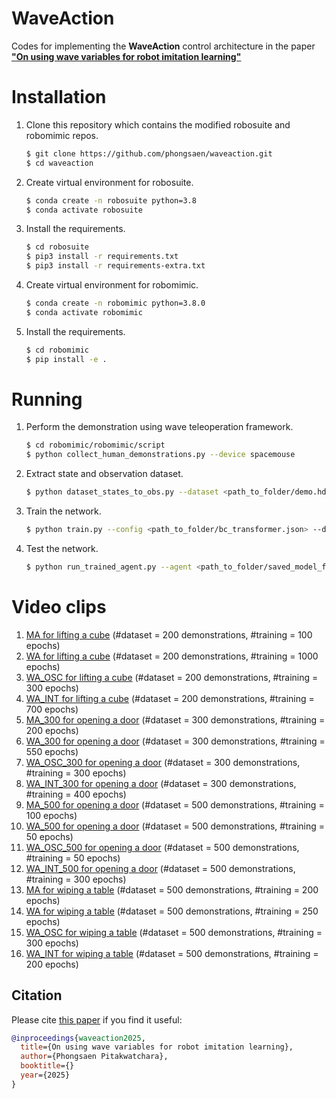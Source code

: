 # WaveAction
Codes for implementing the **WaveAction** control architecture in the paper **["On using wave variables for robot imitation learning"](https://github.com/phongsaen/waveaction/blob/main/SMC2025.pdf)**

# Installation
1. Clone this repository which contains the modified robosuite and robomimic repos.
   ```sh 
   $ git clone https://github.com/phongsaen/waveaction.git
   $ cd waveaction
   ```
2. Create virtual environment for robosuite.
   ```sh
   $ conda create -n robosuite python=3.8
   $ conda activate robosuite
   ```
3. Install the requirements.
   ```sh
   $ cd robosuite
   $ pip3 install -r requirements.txt
   $ pip3 install -r requirements-extra.txt
   ```
4. Create virtual environment for robomimic.
   ```sh
   $ conda create -n robomimic python=3.8.0
   $ conda activate robomimic
   ```
5. Install the requirements.
   ```sh
   $ cd robomimic
   $ pip install -e .
   ```

# Running
1. Perform the demonstration using wave teleoperation framework.
   ```sh 
   $ cd robomimic/robomimic/script
   $ python collect_human_demonstrations.py --device spacemouse
   ```
2. Extract state and observation dataset.
   ```sh
   $ python dataset_states_to_obs.py --dataset <path_to_folder/demo.hdf5> --output_name low_dim.hdf5 --done_mode 2
   ```
3. Train the network.
   ```sh
   $ python train.py --config <path_to_folder/bc_transformer.json> --dataset <path_to_folder/low_dim.hdf5>
   ```
4. Test the network.
   ```sh
   $ python run_trained_agent.py --agent <path_to_folder/saved_model_file.pth> --n_rollouts 50 --horizon <network_steps_to_run> --seed <random_seed_number>
   ```

# Video clips
1. [MA for lifting a cube](https://github.com/phongsaen/waveaction/tree/main/videos/lift_pos.mp4) (#dataset = 200 demonstrations, #training = 100 epochs)
2. [WA for lifting a cube](https://github.com/phongsaen/waveaction/tree/main/videos/lift_wave.mp4) (#dataset = 200 demonstrations, #training = 1000 epochs)
3. [WA_OSC for lifting a cube](https://github.com/phongsaen/waveaction/tree/main/videos/lift_wave_osc.mp4) (#dataset = 200 demonstrations, #training = 300 epochs)
4. [WA_INT for lifting a cube](https://github.com/phongsaen/waveaction/tree/main/videos/lift_wave_int.mp4) (#dataset = 200 demonstrations, #training = 700 epochs)
5. [MA_300 for opening a door](https://github.com/phongsaen/waveaction/tree/main/videos/door_pos_300.mp4) (#dataset = 300 demonstrations, #training = 200 epochs)
6. [WA_300 for opening a door](https://github.com/phongsaen/waveaction/tree/main/videos/door_wave_300.mp4) (#dataset = 300 demonstrations, #training = 550 epochs)
7. [WA_OSC_300 for opening a door](https://github.com/phongsaen/waveaction/tree/main/videos/door_wave_osc_300.mp4) (#dataset = 300 demonstrations, #training = 300 epochs)
8. [WA_INT_300 for opening a door](https://github.com/phongsaen/waveaction/tree/main/videos/door_wave_int_300.mp4) (#dataset = 300 demonstrations, #training = 400 epochs)
9. [MA_500 for opening a door](https://github.com/phongsaen/waveaction/tree/main/videos/door_pos_500.mp4) (#dataset = 500 demonstrations, #training = 100 epochs)
10. [WA_500 for opening a door](https://github.com/phongsaen/waveaction/tree/main/videos/door_wave_500.mp4) (#dataset = 500 demonstrations, #training = 50 epochs)
11. [WA_OSC_500 for opening a door](https://github.com/phongsaen/waveaction/tree/main/videos/door_wave_osc_500.mp4) (#dataset = 500 demonstrations, #training = 50 epochs)
12. [WA_INT_500 for opening a door](https://github.com/phongsaen/waveaction/tree/main/videos/door_wave_int_500.mp4) (#dataset = 500 demonstrations, #training = 300 epochs)
13. [MA for wiping a table](https://github.com/phongsaen/waveaction/tree/main/videos/wipe_pos.mp4) (#dataset = 500 demonstrations, #training = 200 epochs)
14. [WA for wiping a table](https://github.com/phongsaen/waveaction/tree/main/videos/wipe_wave.mp4) (#dataset = 500 demonstrations, #training = 250 epochs)
15. [WA_OSC for wiping a table](https://github.com/phongsaen/waveaction/tree/main/videos/wipe_wave_osc.mp4) (#dataset = 500 demonstrations, #training = 300 epochs)
16. [WA_INT for wiping a table](https://github.com/phongsaen/waveaction/tree/main/videos/wipe_wave_int.mp4) (#dataset = 500 demonstrations, #training = 200 epochs)


## Citation

Please cite [this paper](https://github.com/phongsaen/waveaction/blob/main/SMC2025.pdf) if you find it useful:

```bibtex
@inproceedings{waveaction2025,
  title={On using wave variables for robot imitation learning},
  author={Phongsaen Pitakwatchara},
  booktitle={}
  year={2025}
}
```
